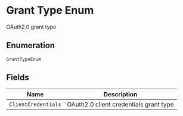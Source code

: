 
# Grant Type Enum

OAuth2.0 grant type

## Enumeration

`GrantTypeEnum`

## Fields

| Name | Description |
|  --- | --- |
| `ClientCredentials` | OAuth2.0 client credentials grant type |

